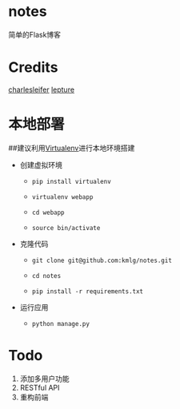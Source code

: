 notes
=====

简单的Flask博客

Credits
=======

[charlesleifer](http://charlesleifer.com/blog/saturday-morning-hack-a-little-note-taking-app-with-flask/)
[lepture](https://github.com/lepture/editor)

本地部署
========

##建议利用[Virtualenv](http://virtualenv.readthedocs.org/en/latest/)进行本地环境搭建

* 创建虚拟环境

    * ```pip install virtualenv```
    
    * ```virtualenv webapp```
    
    * ```cd webapp```
    
    * ```source bin/activate```

* 克隆代码

    * ```git clone git@github.com:kmlg/notes.git```
    
    * ```cd notes```
    
    * ```pip install -r requirements.txt```
    

* 运行应用

    * ```python manage.py```

Todo
====

1. 添加多用户功能
2. RESTful API
3. 重构前端

